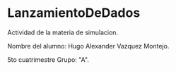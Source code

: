 # LanzamientoDeDados
Actividad de la materia de simulacion.

Nombre del alumno: Hugo Alexander Vazquez Montejo.

5to cuatrimestre Grupo: "A".


